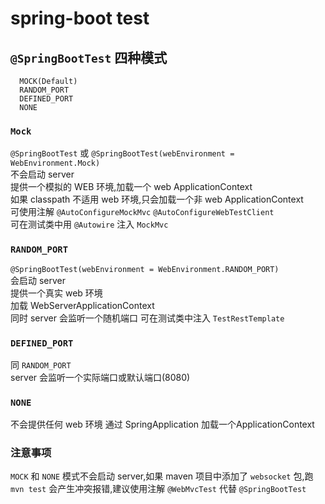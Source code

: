 # spring-boot test
## `@SpringBootTest` 四种模式
```
  MOCK(Default)
  RANDOM_PORT
  DEFINED_PORT
  NONE
```
### `Mock`
`@SpringBootTest` 或 `@SpringBootTest(webEnvironment = WebEnvironment.Mock)`  
不会启动 server  
提供一个模拟的 WEB 环境,加载一个 web ApplicationContext  
如果 classpath 不适用 web 环境,只会加载一个非 web ApplicationContext  
可使用注解  `@AutoConfigureMockMvc`  `@AutoConfigureWebTestClient`   
可在测试类中用 `@Autowire` 注入 `MockMvc`

### `RANDOM_PORT`
`@SpringBootTest(webEnvironment = WebEnvironment.RANDOM_PORT)`  
会启动 server   
提供一个真实 web 环境  
加载 WebServerApplicationContext  
同时 server 会监听一个随机端口
可在测试类中注入 `TestRestTemplate`

### `DEFINED_PORT`
同 `RANDOM_PORT`  
server 会监听一个实际端口或默认端口(8080)

### `NONE`
不会提供任何 web 环境
通过 SpringApplication 加载一个ApplicationContext  

### 注意事项
`MOCK` 和 `NONE` 模式不会启动 server,如果 maven 项目中添加了 `websocket` 包,跑 `mvn test` 会产生冲突报错,建议使用注解 `@WebMvcTest` 代替 `@SpringBootTest`  
